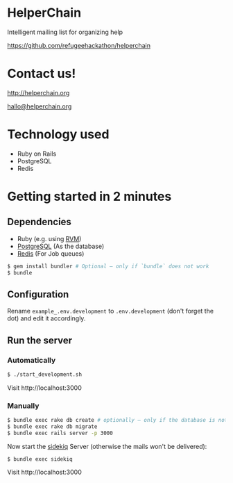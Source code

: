 # HelperChain

Intelligent mailing list for organizing help

https://github.com/refugeehackathon/helperchain

# Contact us!

http://helperchain.org

hallo@helperchain.org

# Technology used

* Ruby on Rails
* PostgreSQL
* Redis

# Getting started in 2 minutes

## Dependencies

* Ruby (e.g. using [RVM](http://rvm.io/))
* [PostgreSQL](http://www.postgresql.org/) (As the database)
* [Redis](http://redis.io/) (For Job queues)

```sh
$ gem install bundler # Optional – only if `bundle` does not work
$ bundle
```

## Configuration

Rename `example_.env.development` to `.env.development` (don't forget
the dot) and edit it accordingly.

## Run the server

### Automatically

```sh
$ ./start_development.sh
```

Visit http://localhost:3000

### Manually

```sh
$ bundle exec rake db create # optionally – only if the database is not created
$ bundle exec rake db migrate
$ bundle exec rails server -p 3000
```

Now start the [sidekiq](http://sidekiq.org/) Server (otherwise the
mails won't be delivered):

```
$ bundle exec sidekiq
```

Visit http://localhost:3000
